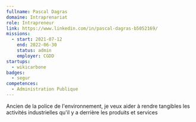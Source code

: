 ```yaml
---
fullname: Pascal Dagras
domaine: Intraprenariat
role: Intrapreneur
link: https://www.linkedin.com/in/pascal-dagras-b5052169/
missions:
  - start: 2021-07-12
    end: 2022-06-30
    status: admin
    employer: CGDD
startups:
  - wikicarbone
badges:
  - segur
competences:
  - Administration Publique
---
```

Ancien de la police de l'environnement, je veux aider à rendre tangibles les activités industrielles qu'il y a derrière les produits et services
